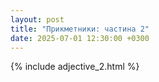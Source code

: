 ```yaml
---
layout: post
title: "Прикметники: частина 2"
date: 2025-07-01 12:30:00 +0300
---
```


{% include adjective_2.html %}
